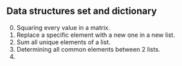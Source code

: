 Data structures set and dictionary
---
0. Squaring every value in a matrix.
1. Replace a specific element with a new one in a new list.
2. Sum all unique elements of a list.
3. Determining all common elements between 2 lists.
4. 